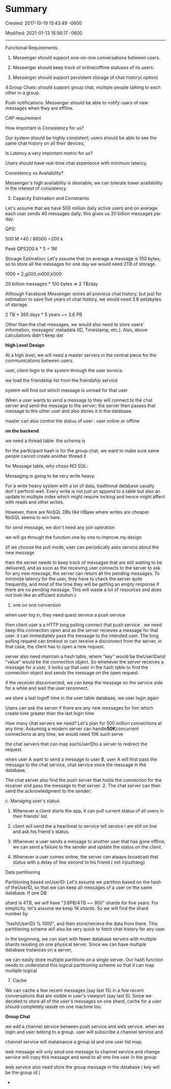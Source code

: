 # Summary

Created: 2017-10-19 15:43:49 -0600

Modified: 2021-01-13 16:56:17 -0600

---

Functional Requirements:

1. Messenger should support one-on-one conversations between users.

2. Messenger should keep track of online/offline statuses of its users.

3. Messenger should support persistent storage of chat history( option)

4.Group Chats: should support group chat, multiple people talking to each other in a group.



Push notifications: Messenger should be able to notify users of new messages when they are offline.



CAP requirement



How important is Consistency for us?

Our system should be highly consistent; users should be able to see the same chat history on all their devices.



Is Latency a very important metric for us?

Users should have real-time chat experience with minimum latency.



Consistency vs Availability?

Messenger's high availability is desirable; we can tolerate lower availability in the interest of consistency.





3. Capacity Estimation and Constraints

Let's assume that we have 500 million daily active users and on average each user sends 40 messages daily; this gives us 20 billion messages per day.



QPS:

500 M *40 / 86000 =200 k

Peek QPS200 k * 5 = 1M





Storage Estimation: Let's assume that on average a message is 100 bytes, so to store all the messages for one day we would need 2TB of storage.

1000 * 2,g000,m000,k000

20 billion messages * 100 bytes => 2 TB/day

Although Facebook Messenger stores all previous chat history, but just for estimation to save five years of chat history, we would need 3.6 petabytes of storage.

2 TB * 365 days * 5 years ~= 3.6 PB

Other than the chat messages, we would also need to store users' information, messages' metadata (ID, Timestamp, etc.). Also, above calculations didn't keep dat



**High Level Design**

At a high level, we will need a master servers in the central piece for the communications between users.

user, client login to the system through the user service.

we load the friendship list from the friendship service

system will find out which message is unread for that user

When a user wants to send a message to they will connect to the chat server and send the message to the server; the server then passes that message to the other user and also stores it in the database.



master can also control the status of user : user online or offline

**on the backend**

we need a thread table: the schema is

for the participant hash is for the group chat, we want to make sure same people cannot create another thread it



for Message table, why chose NO SQL:

Messaging is going to be very write heavy.



For a write heavy system with a lot of data, traditional database usually don`t perform well. Every write is not just an append to a table but also an update to multiple index which might require locking and hence might affect with reads and other writes.



However, there are NoSQL DBs like HBase where writes are cheaper. NoSQL seems to win here.



for send message, we don`t need any join operation













we will go through the function one by one to improve my design



(if we choose the pull mode, user can periodically asks service about the new message



then the server needs to keep track of messages that are still waiting to be delivered, and as soon as the receiving user connects to the server to ask for any new message, the server can return all the pending messages. To minimize latency for the user, they have to check the server quite frequently, and most of the time they will be getting an empty response if there are no pending message. This will waste a lot of resources and does not look like an efficient solution.)





1.  one on one conversion

when user log in, they need quest service a push service

then client user a a HTTP long polling connect that push service . we need keep this connection open and as the server receives a message for that user. it can immediately pass the message to the intended user. The long polling request can timeout or can receive a disconnect from the server, in that case, the client has to open a new request.

server also need maintain a hash table, where "key" would be theUserIDand "value" would be the connection object. So whenever the server receives a message for a user, it looks up that user in the hash table to find the connection object and sends the message on the open request.



if the receiver disconnected, we can keep the message on the service side for a while and wait the user reconnect.

we store a last logoff time in the user table database, we user login again

Users can ask the server if there are any new messages for him which create time greater than the last login time



How many chat servers we need? Let's plan for 500 million connections at any time. Assuming a modern server can handle**50K**concurrent connections at any time, we would need 10K such serve

the chat servers that can map eachUserIDto a server to redirect the request.

when user A want to send a message to user B, user A will first pass the message to the chat service, chat service store the message in the database,

The chat server also find the push server that holds the connection for the receiver and pass the message to that server. 2. The chat server can then send the acknowledgment to the sender;



c. Managing user's status

1. Whenever a client starts the app, it can pull current status of all users in their friends' list.

2.  client will send the a heartbeat to service tell service i am still on line and ask his friend`s status.

3. Whenever a user sends a message to another user that has gone offline, we can send a failure to the sender and update the status on the client.

4. Whenever a user comes online, the server can always broadcast that status with a delay of few second to his friend ( not injiuzhang)









Data partitioning



Partitioning based onUserID: Let's assume we partition based on the hash of theUserID, so that we can keep all messages of a user on the same database. If one DB

shard is 4TB, we will have "3.6PB/4TB ~= 900" shards for five years. For simplicity, let's assume we keep 1K shards. So we will find the shard number by

"hash(UserID) % 1000", and then store/retrieve the data from there. This partitioning scheme will also be very quick to fetch chat history for any user.

In the beginning, we can start with fewer database servers with multiple shards residing on one physical server. Since we can have multiple database instances on a server,

we can easily store multiple partitions on a single server. Our hash function needs to understand this logical partitioning scheme so that it can map multiple logical



7. Cache

We can cache a few recent messages (say last 15) in a few recent conversations that are visible in user's viewport (say last 5). Since we decided to store all of the user's messages on one shard, cache for a user should completely reside on one machine too.



**Group Chat**

we add a channel service between push service and web service. when we login and user belong to a group. user will subscribe a channel service and

channel service will matainance a group id and one user list map.

web message will only send one message to channel service and change service will copy this message and send to all one line user in the group



web service also need store the group message in the database ( key will be the group id )









- 










